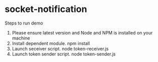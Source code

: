 # socket-notification

Steps to run demo
  1. Please ensure latest version and Node and NPM is installed on your machine
  2. Install dependent module. npm install
  3. Launch seceiver script. node token-receiver.js
  4. Launch token sender script. node token-sender.js

